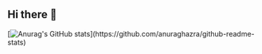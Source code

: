 ## Hi there 👋

[![Anurag's GitHub stats]([https://github-readme-stats.vercel.app/api?username=anuraghazra](https://github-readme-stats-william-nutters-projects.vercel.app/))](https://github.com/anuraghazra/github-readme-stats)

<!--
**YouTubeGaming33/YouTubeGaming33** is a ✨ _special_ ✨ repository because its `README.md` (this file) appears on your GitHub profile.

Here are some ideas to get you started:

- 🔭 I’m currently working on ...
- 🌱 I’m currently learning ...
- 👯 I’m looking to collaborate on ...
- 🤔 I’m looking for help with ...
- 💬 Ask me about ...
- 📫 How to reach me: ...
- 😄 Pronouns: ...
- ⚡ Fun fact: ...
-->
